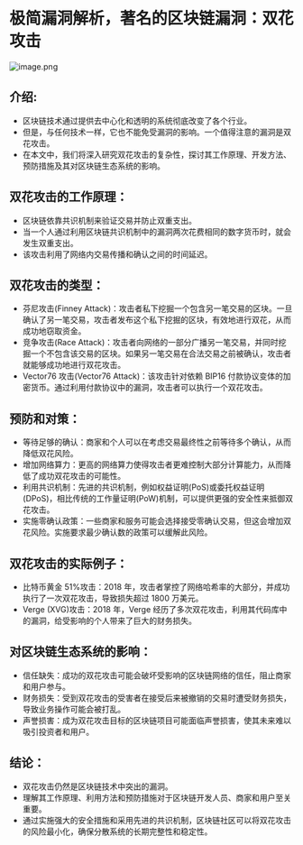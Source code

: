 # 极简漏洞解析，著名的区块链漏洞：双花攻击

![image.png](https://cdn.nlark.com/yuque/0/2023/png/97322/1693365926529-d1ee3064-50db-4710-9d5f-78f5cf818adb.png#averageHue=%23d0d5ab&clientId=u18206a83-aee0-4&from=paste&height=182&id=u1796c566&originHeight=363&originWidth=640&originalType=binary&ratio=2&rotation=0&showTitle=false&size=248577&status=done&style=none&taskId=u12f4b115-347f-41bf-8580-edf7c59ad37&title=&width=320)

## 介绍:

- 区块链技术通过提供去中心化和透明的系统彻底改变了各个行业。
- 但是，与任何技术一样，它也不能免受漏洞的影响。一个值得注意的漏洞是双花攻击。
- 在本文中，我们将深入研究双花攻击的复杂性，探讨其工作原理、开发方法、预防措施及其对区块链生态系统的影响。

## 双花攻击的工作原理：

- 区块链依靠共识机制来验证交易并防止双重支出。
- 当一个人通过利用区块链共识机制中的漏洞两次花费相同的数字货币时，就会发生双重支出。
- 该攻击利用了网络内交易传播和确认之间的时间延迟。

## 双花攻击的类型：

- 芬尼攻击(Finney Attack)：攻击者私下挖掘一个包含另一笔交易的区块。一旦确认了另一笔交易，攻击者发布这个私下挖掘的区块，有效地进行双花，从而成功地窃取资金。
- 竞争攻击(Race Attack)：攻击者向网络的一部分广播另一笔交易，并同时挖掘一个不包含该交易的区块。如果另一笔交易在合法交易之前被确认，攻击者就能够成功地进行双花攻击。
- Vector76 攻击(Vector76 Attack)：该攻击针对依赖 BIP16 付款协议变体的加密货币。通过利用付款协议中的漏洞，攻击者可以执行一个双花攻击。

## 预防和对策：

- 等待足够的确认：商家和个人可以在考虑交易最终性之前等待多个确认，从而降低双花风险。
- 增加网络算力：更高的网络算力使得攻击者更难控制大部分计算能力，从而降低了成功双花攻击的可能性。
- 利用共识机制：先进的共识机制，例如权益证明(PoS)或委托权益证明(DPoS)，相比传统的工作量证明(PoW)机制，可以提供更强的安全性来抵御双花攻击。
- 实施零确认政策：一些商家和服务可能会选择接受零确认交易，但这会增加双花风险。实施要求最少确认数的政策可以缓解此风险。

## 双花攻击的实际例子：

- 比特币黄金 51%攻击：2018 年，攻击者掌控了网络哈希率的大部分，并成功执行了一次双花攻击，导致损失超过 1800 万美元。
- Verge (XVG)攻击：2018 年，Verge 经历了多次双花攻击，利用其代码库中的漏洞，给受影响的个人带来了巨大的财务损失。

## 对区块链生态系统的影响：

- 信任缺失：成功的双花攻击可能会破坏受影响的区块链网络的信任，阻止商家和用户参与。
- 财务损失：受到双花攻击的受害者在接受后来被撤销的交易时遭受财务损失，导致业务操作可能会被打乱。
- 声誉损害：成为双花攻击目标的区块链项目可能面临声誉损害，使其未来难以吸引投资者和用户。

## 结论：

- 双花攻击仍然是区块链技术中突出的漏洞。
- 理解其工作原理、利用方法和预防措施对于区块链开发人员、商家和用户至关重要。
- 通过实施强大的安全措施和采用先进的共识机制，区块链社区可以将双花攻击的风险最小化，确保分散系统的长期完整性和稳定性。
